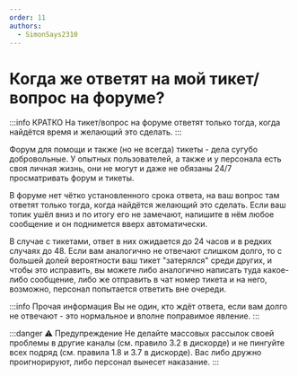 ```yaml
---
order: 11
authors:
  - SimonSays2310
---
```


# Когда же ответят на мой тикет/вопрос на форуме?

:::info КРАТКО
На тикет/вопрос на форуме ответят только тогда, когда найдётся время и желающий это сделать.
:::

Форум для помощи и также (но не всегда) тикеты - дела сугубо добровольные. У опытных пользователей, а также и у персонала есть своя личная жизнь, они не могут и даже не обязаны 24/7 просматривать форум и тикеты.

В форуме нет чётко установленного срока ответа, на ваш вопрос там ответят только тогда, когда найдётся желающий это сделать. Если ваш топик ушёл вниз и по итогу его не замечают, напишите в нём любое сообщение и он поднимется вверх автоматически.

В случае с тикетами, ответ в них ожидается до 24 часов и в редких случаях до 48. Если вам аналогично не отвечают слишком долго, то с большей долей вероятности ваш тикет "затерялся" среди других, и чтобы это исправить, вы можете либо аналогично написать туда какое-либо сообщение, либо же отправить в чат номер тикета и на него, возможно, персонал попытается ответить вне очереди.

:::info Прочая информация
Вы не один, кто ждёт ответа, если вам долго не отвечают - это нормальное и вполне поправимое явление.
:::

:::danger :warning: Предупреждение
Не делайте массовых рассылок своей проблемы в другие каналы (см. правило 3.2 в дискорде) и не пингуйте всех подряд (см. правила 1.8 и 3.7 в дискорде). Вас либо дружно проигнорируют, либо персонал вынесет наказание.
:::
